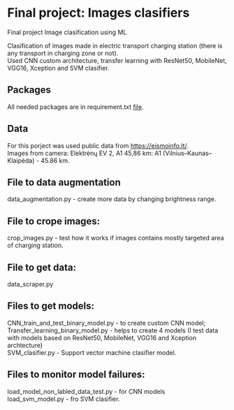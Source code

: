 # Final project: Images clasifiers
Final project Image clasification using ML

Clasification of images made in electric transport charging station (there is any transport in charging zone or not).<br/>
Used CNN custom architecture, transfer learning with ResNet50, MobileNet, VGG16, Xception and SVM clasifier.

## Packages
All needed packages are in requirement.txt [file](doc:https://github.com/Linisco5/final_project/blob/main/requirements.txt).

## Data
For this porject was used public data from https://eismoinfo.lt/. <br/>
Images from camera: Elektrėnų EV 2, A1 45,86 km: A1 (Vilnius–Kaunas–Klaipėda) - 45.86 km.

## File to data augmentation
data_augmentation.py - create more data by changing brightness range.

## File to crope images:
crop_images.py - test how it works if images contains mostly targeted area of charging station.

## File to get data:
data_scraper.py

## Files to get models:
CNN_train_and_test_binary_model.py - to create custom CNN model;<br/>
Transfer_learning_binary_model.py - helps to create 4 models (I test data with models based on ResNet50, MobileNet, VGG16 and Xception archtecture)<br/>
SVM_clasifier.py - Support vector machine clasifier model.

## Files to monitor model failures:
load_model_non_labled_data_test.py - for CNN models <br/>
load_svm_model.py - fro SVM clasifier.
